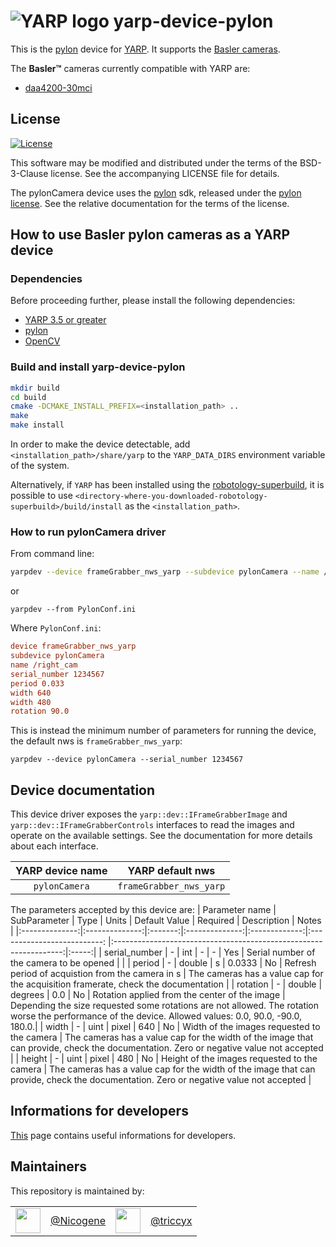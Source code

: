 
![YARP logo](https://raw.githubusercontent.com/robotology/yarp/master/doc/images/yarp-robot-24.png "yarp-device-pylon")
yarp-device-pylon
=================

This is the [pylon](https://www.baslerweb.com/en/products/basler-pylon-camera-software-suite/) device for [YARP](https://www.yarp.it/).
It supports the [Basler cameras](https://docs.baslerweb.com/cameras).

The **Basler™** cameras currently compatible with YARP are:
- [daa4200-30mci](https://docs.baslerweb.com/embedded-vision/daa4200-30mci)

License
-------

[![License](https://img.shields.io/badge/license-BSD--3--Clause%20%2B%20others-19c2d8.svg)](https://github.com/robotology/yarp-device-realsense2/blob/master/LICENSE)

This software may be modified and distributed under the terms of the
BSD-3-Clause license. See the accompanying LICENSE file for details.

The pylonCamera device uses the
[pylon](https://www.baslerweb.com/en/products/basler-pylon-camera-software-suite/) sdk, released
under the [pylon license](https://docs.baslerweb.com/licensing-information).
See the relative documentation for the terms of the license.

How to use Basler pylon cameras as a YARP device
---------------------------------------------------
### Dependencies
Before proceeding further, please install the following dependencies:
- [YARP 3.5 or greater](https://www.yarp.it/)
- [pylon](https://www.baslerweb.com/en/products/basler-pylon-camera-software-suite/)
- [OpenCV](https://opencv.org/)

### Build and install yarp-device-pylon

```bash
mkdir build
cd build
cmake -DCMAKE_INSTALL_PREFIX=<installation_path> ..
make
make install
```
In order to make the device detectable, add `<installation_path>/share/yarp` to the `YARP_DATA_DIRS` environment variable of the system.

Alternatively, if `YARP` has been installed using the [robotology-superbuild](https://github.com/robotology/robotology-superbuild), it is possible to use `<directory-where-you-downloaded-robotology-superbuild>/build/install` as the `<installation_path>`.

### How to run pylonCamera driver

From command line:

```bash
yarpdev --device frameGrabber_nws_yarp --subdevice pylonCamera --name /right_cam --serial_number 1234567 --period 0.033 --width 640 --height 480 --rotation 90.0
```

or 

```
yarpdev --from PylonConf.ini
```

Where `PylonConf.ini`:

```ini
device frameGrabber_nws_yarp
subdevice pylonCamera
name /right_cam
serial_number 1234567 
period 0.033 
width 640 
width 480 
rotation 90.0
```


This is instead the minimum number of parameters for running the device, the default nws is `frameGrabber_nws_yarp`:
```
yarpdev --device pylonCamera --serial_number 1234567
```

## Device documentation
This device driver exposes the `yarp::dev::IFrameGrabberImage` and
`yarp::dev::IFrameGrabberControls` interfaces to read the images and operate on
the available settings.
See the documentation for more details about each interface.

| YARP device name | YARP default nws        |
|:----------------:|:-----------------------:|
| `pylonCamera`    | `frameGrabber_nws_yarp` |

The parameters accepted by this device are:
| Parameter name | SubParameter   | Type    | Units          | Default Value | Required                    | Description                                                       | Notes |
|:--------------:|:--------------:|:-------:|:--------------:|:-------------:|:--------------------------: |:-----------------------------------------------------------------:|:-----:|
| serial_number  |      -         | int     | -              |   -           | Yes                         | Serial number of the camera to be opened                          |  |
| period         |      -         | double  | s              |   0.0333      | No                          | Refresh period of acquistion from the camera in s                 | The cameras has a value cap for the acquisition framerate, check the documentation |
| rotation       |      -         | double  | degrees        |   0.0         | No                          | Rotation applied from the center of the image                     | Depending the size requested some rotations are not allowed. The rotation worse the performance of the device. Allowed values: 0.0, 90.0, -90.0, 180.0.|
| width          |      -         | uint    | pixel          |   640         | No                          | Width of the images requested to the camera                       | The cameras has a value cap for the width of the image that can provide, check the documentation. Zero or negative value not accepted |
| height         |      -         | uint    | pixel          |   480         | No                          | Height of the images requested to the camera                       | The cameras has a value cap for the width of the image that can provide, check the documentation. Zero or negative value not accepted |

## Informations for developers

[This](./doc/dev-informations.md) page contains useful informations for developers.

Maintainers
--------------
This repository is maintained by:

| | | | |
|:---:|:---:|:---:|:---:|
| [<img src="https://github.com/Nicogene.png" width="40">](https://github.com/Nicogene) | [@Nicogene](https://github.com/Nicogene) | [<img src="https://github.com/triccyx.png" width="40">](https://github.com/triccyx) | [@triccyx](https://github.com/triccyx) |
